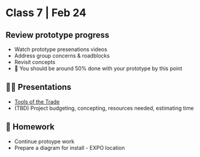 # Class 7 | Feb 24

## Review prototype progress

- Watch prototype presenations videos
- Address group concerns & roadblocks
- Revisit concepts
- 🚩 You should be around 50% done with your prototype by this point

## 👨‍🏫 Presentations

- [Tools of the Trade](../docs/tools-of-the-trade.md)
- (TBD) Project budgeting, concepting, resources needed, estimating time

## 📝 Homework

- Continue protoype work
- Prepare a diagram for install - EXPO location